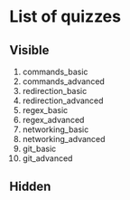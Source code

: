 # List of quizzes

## Visible

1. commands_basic
1. commands_advanced
1. redirection_basic
1. redirection_advanced
1. regex_basic
1. regex_advanced
1. networking_basic
1. networking_advanced
1. git_basic
1. git_advanced

## Hidden
